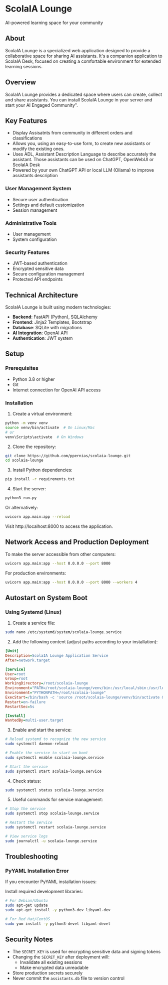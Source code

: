 # ScolaIA Lounge
AI-powered learning space for your community

## About
ScolaIA Lounge is a specialized web application designed to provide a collaborative space for sharing AI assistants. It's a companion application to ScolaIA Desk, focused on creating a comfortable environment for extended learning sessions.

## Overview
ScolaIA Lounge provides a dedicated space where users can create, collect and share assistants. You can install ScolaIA Lounge in your server and start your AI Engaged Community".

## Key Features
- Display Assisatnts from community in different orders and classifications
- Allows you, using an easy-to-use form, to create new assistants or modify the existing ones.
- Uses ADL, Assistant Description Language to describe accurately the assistant. Those assistants can be used on ChatGPT, OpenWebUI or ScolaIA Desk  
- Powered by your own ChatGPT API or local LLM (Ollama) to improve assistants description

### User Management System
- Secure user authentication
- Settings and default customization
- Session management

### Administrative Tools
- User management
- System configuration

### Security Features
- JWT-based authentication
- Encrypted sensitive data
- Secure configuration management
- Protected API endpoints

## Technical Architecture
ScolaIA Lounge is built using modern technologies:

- **Backend**: FastAPI (Python), SQLAlchemy
- **Frontend**: Jinja2 Templates, Bootstrap
- **Database**: SQLite with migrations
- **AI Integration**: OpenAI API
- **Authentication**: JWT system

## Setup
### Prerequisites
- Python 3.8 or higher
- Git
- Internet connection for OpenAI API access

### Installation
1. Create a virtual environment:
```bash
python -m venv venv
source venv/bin/activate  # On Linux/Mac
# or
venv\Scripts\activate  # On Windows
```

2. Clone the repository:
```bash
git clone https://github.com/ppernias/scolaia-lounge.git
cd scolaia-lounge
```

3. Install Python dependencies:
```bash
pip install -r requirements.txt
```

4. Start the server:
```bash
python3 run.py
```
Or alternatively:
```bash
uvicorn app.main:app --reload
```

Visit http://localhost:8000 to access the application.

## Network Access and Production Deployment
To make the server accessible from other computers:

```bash
uvicorn app.main:app --host 0.0.0.0 --port 8000
```

For production environments:
```bash
uvicorn app.main:app --host 0.0.0.0 --port 8000 --workers 4
```

## Autostart on System Boot
### Using Systemd (Linux)
1. Create a service file:
```bash
sudo nano /etc/systemd/system/scolaia-lounge.service
```

2. Add the following content (adjust paths according to your installation):
```ini
[Unit]
Description=ScolaIA Lounge Application Service
After=network.target

[Service]
User=root
Group=root
WorkingDirectory=/root/scolaia-lounge
Environment="PATH=/root/scolaia-lounge/venv/bin:/usr/local/sbin:/usr/local/bin:/usr/sbin:/usr/bin:/sbin:/bin"
Environment="PYTHONPATH=/root/scolaia-lounge"
ExecStart=/bin/bash -c 'source /root/scolaia-lounge/venv/bin/activate && python3 run.py'
Restart=on-failure
RestartSec=5s

[Install]
WantedBy=multi-user.target
```

3. Enable and start the service:
```bash
# Reload systemd to recognize the new service
sudo systemctl daemon-reload

# Enable the service to start on boot
sudo systemctl enable scolaia-lounge.service

# Start the service
sudo systemctl start scolaia-lounge.service
```

4. Check status:
```bash
sudo systemctl status scolaia-lounge.service
```

5. Useful commands for service management:
```bash
# Stop the service
sudo systemctl stop scolaia-lounge.service

# Restart the service
sudo systemctl restart scolaia-lounge.service

# View service logs
sudo journalctl -u scolaia-lounge.service
```

## Troubleshooting
### PyYAML Installation Error
If you encounter PyYAML installation issues:

Install required development libraries:
```bash
# For Debian/Ubuntu
sudo apt-get update
sudo apt-get install -y python3-dev libyaml-dev

# For Red Hat/CentOS
sudo yum install -y python3-devel libyaml-devel
```

## Security Notes
- The `SECRET_KEY` is used for encrypting sensitive data and signing tokens
- Changing the `SECRET_KEY` after deployment will:
  - Invalidate all existing sessions
  - Make encrypted data unreadable
- Store production secrets securely
- Never commit the `assistants.db` file to version control 